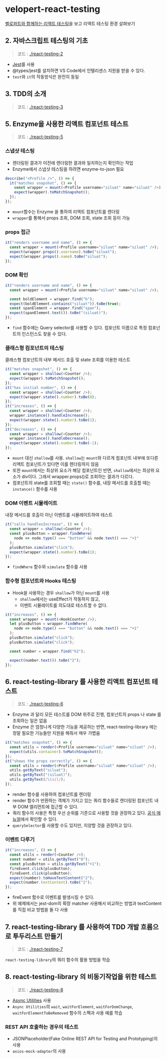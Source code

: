 # velopert-react-testing

[벨로퍼트와 함께하는 리액트 테스팅](https://velog.io/@velopert/series/react-testing)을 보고 리액트 테스팅 환경 살펴보기

## 2. 자바스크립트 테스팅의 기초

> 코드 : [./react-testing-2](./react-testing-2)

- [Jest](https://jestjs.io/)를 사용
- @types/jest를 설치하면 VS Code에서 인텔리센스 지원을 받을 수 있다.
- `test`와 `it`의 작동방식은 완전히 동일

## 3. TDD의 소개

> 코드 : [./react-testing-3](./react-testing-3)

## 5. Enzyme을 사용한 리액트 컴포넌트 테스트

> 코드 : [./react-testing-5](./react-testing-5)

### 스냅샷 테스팅

- 렌더링된 결과가 이전에 렌더링한 결과와 일치하는지 확인하는 작업
- Enzyme에서 스냅샷 테스팅을 하려면 enzyme-to-json 필요

```js
describe("<Profile />", () => {
  it("matches snapshot", () => {
    const wrapper = mount(<Profile username="siluat" name="siluat" />);
    expect(wrapper).toMatchSnapshot();
  });
});
```

- `mount`함수는 Enzyme 을 통하여 리액트 컴포넌트를 렌더링
- `wrapper`를 통해서 props 조회, DOM 조회, state 조회 등이 가능

### props 접근

```js
it("renders username and name", () => {
  const wrapper = mount(<Profile username="siluat" name="siluat" />);
  expect(wrapper.props().username).toBe("siluat");
  expect(wrapper.props().name).toBe("siluat");
});
```

### DOM 확인

```js
it("renders username and name", () => {
  const wrapper = mount(<Profile username="siluat" name="siluat" />);

  const boldElement = wrapper.find("b");
  expect(boldElement.contains("siluat")).toBe(true);
  const spanElement = wrapper.find("span");
  expect(spanElement.text()).toBe("(siluat)");
});
```

- `find` 함수에는 Query selector를 사용할 수 있다. 컴포넌트 이름으로 특정 컴포넌트의 인스턴스도 찾을 수 있다.

### 클래스형 컴포넌트의 테스팅

클래스형 컴포넌트의 내부 메서드 호출 및 state 조회를 이용한 테스트

```js
it("matches snapshot", () => {
  const wrapper = shallow(<Counter />);
  expect(wrapper).toMatchSnapshot();
});
it("has initial number", () => {
  const wrapper = shallow(<Counter />);
  expect(wrapper.state().number).toBe(0);
});
it("increases", () => {
  const wrapper = shallow(<Counter />);
  wrapper.instance().handleIncrease();
  expect(wrapper.state().number).toBe(1);
});
it("decreases", () => {
  const wrapper = shallow(<Counter />);
  wrapper.instance().handleDecrease();
  expect(wrapper.state().number).toBe(-1);
});
```

- `mount` 대신 `shallow`를 사용. `shallow`는 `mount`와 다르게 컴포넌트 내부에 또다른 리액트 컴포넌트가 있다면 이를 렌더링하지 않음
- 또한 `mount`에서는 최상위 요소가 해당 컴포넌트인 반면, `shallow`에서는 최상위 요소가 div이다. 그래서 wrapper.props()로 조회하는 결과가 다르다.
- 컴포넌트의 state를 조회할 때는 `state()` 함수를, 내장 메서드를 호출할 때는 `instance()` 함수를 사용

### DOM 이벤트 시뮬레이트

내장 메서드를 호출이 아닌 이벤트를 시뮬레이트하여 테스트

```js
it("calls handlesIncrease", () => {
  const wrapper = shallow(<Counter />);
  const plusButton = wrapper.findWhere(
    node => node.type() === "button" && node.text() === "+1"
  );
  plusButton.simulate("click");
  expect(wrapper.state().number).toBe(1);
});
```

- `findWhere` 함수와 `simulate` 함수를 사용

### 함수형 컴포넌트와 Hooks 테스팅

- Hook을 사용하는 경우 `shallow`가 아닌 `mount`를 사용
  - `shallow`에서는 useEffect가 작동하지 않고,
  - 이벤트 시뮬레이트를 의도대로 테스트할 수 없다.

```js
it("increases", () => {
  const wrapper = mount(<HookCounter />);
  let plusButton = wrapper.findWhere(
    node => node.type() === "button" && node.text() === "+1"
  );
  plusButton.simulate("click");
  plusButton.simulate("click");

  const number = wrapper.find("h2");

  expect(number.text()).toBe("2");
});
```

## 6. react-testing-library 를 사용한 리액트 컴포넌트 테스트

> 코드 : [./react-testing-6](./react-testing-6)

- Enzyme 과 달리 모든 테스트를 DOM 위주로 진행, 컴포넌트의 props 나 state 를 조회하는 일은 없음
- Enzyme 은 엄청나게 다양한 기능을 제공하는 반면, react-testing-library 에는 정말 필요한 기능들만 지원을 해줘서 매우 가볍움

```js
it("matches snapshot", () => {
  const utils = render(<Profile username="siluat" name="siluat" />);
  expect(utils.container).toMatchSnapshot();
});
it("shows the props correctly", () => {
  const utils = render(<Profile username="siluat" name="siluat" />);
  utils.getByText("siluat");
  utils.getByText("(siluat)");
  utils.getByText(/\(sil/);
});
```

- render 함수를 사용하여 컴포넌트를 렌더링
- render 함수가 반환하는 객체가 가지고 있는 쿼리 함수들로 렌더링된 컴포넌트 내부 DOM 엘리먼트에 접근할 수 있다.
- 쿼리 함수의 사용은 특정 우선 순위를 기준으로 사용할 것을 권장하고 있다. [공식 매뉴얼](https://testing-library.com/docs/guide-which-query)에서 확인할 수 있다.
- `querySelector`를 사용할 수도 있지만, 지양할 것을 권장하고 있다.

### 이벤트 다루기

```js
it("increases", () => {
  const utils = render(<Counter />);
  const number = utils.getByText("0");
  const plusButton = utils.getByText("+1");
  fireEvent.click(plusButton);
  fireEvent.click(plusButton);
  expect(number).toHaveTextContent("2");
  expect(number.textContent).toBe("2");
});
```

- fireEvent 함수로 이벤트를 발생시킬 수 있다.
- 위 예제에서는 jest-dom의 확장 matcher 사용해서 비교하는 방법과 textContent를 직접 비교 방법을 둘 다 사용

## 7. react-testing-library 를 사용하여 TDD 개발 흐름으로 투두리스트 만들기

> 코드 : [./react-testing-7](./react-testing-7)

`react-testing-library`의 쿼리 함수의 활용 방법을 학습

## 8. react-testing-library 의 비동기작업을 위한 테스트

> 코드 : [./react-testing-8](./react-testing-8)

- [Async Utilities](https://testing-library.com/docs/dom-testing-library/api-async) 사용
- `Async Utilities`의 `wait`, `waitForElement`, `waitForDomChange`, `waitForElementToBeRemoved` 함수의 스펙과 사용 예를 학습

### REST API 호출하는 경우의 테스트

- JSONPlaceholder(Fake Online REST API for Testing and Prototyping)의 사용
- `axios-mock-adapter`의 사용
